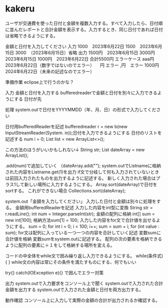 # kakeru
ユーザが交通費を使った日付と金額を複数入力する。すべて入力したら、日付順に並んだレポートと合計金額を表示する。入力するとき、同じ日付であれば日付は省略できるようにする。


金額と日付を入力してください
入力
  1000　2023年6月22日
  1500　2023年6月15日
  3000　（2023年6月15日）省略
出力
  1500円　2023年6月15日
  3000円　2023年6月15日
  1000円　2023年6月22日
  合計5500円
エラーケース
aaa円　2023年6月22日（数字ではないのでエラー）
　円 エラー
 ,円　エラー
1000円　2024年6月22日（未来の記述なのでエラー）

準備作業
eclipse上で行うのかな？

入力
金額と日付を入力する
bufferedreaderで金額と日付を別々に入力できるようにする
日付が先

処理
system.outで日付をYYYYMMDD（年、月、日）の形式で入力してください

日付用bufferedReaderを記述
bufferedreader r = new b(new InputStreamReader(System. in));日付を入力できるようにする
日付のリストを記述する
num i = 0;
List<Integer> list = new ArrayList<>();

この方法のほうがいいかもしれない↓
String str;
List<String> dateArray = new ArrayList<String>();

.add(num)で追加していく
（dateArray.add("");
system.outでListnameに格納された内容をListname.get(1)を出力
if文で分岐して何も入力されていないときは前回入力されたものを出力するように記述する。
新しく入力された場合はプラス1して新しい場所に入力するようにする。
Array.sort(dateArray)で日付をsortする。
これができない場合
Collections.sort(dateArray);
      


system.out「金額を入力してください」
入力した日付と金額は別々に処理をする。
金額用bufferedReaderを記述
入力した内容をint型に変換
String str = r.readLine();
int num = Integer.parseInt(str);
金額の配列に格納 int[] sum = new int[100];
格納方法sum[1] = 100;
入力した内容をfor文で合計値を出せるようにする。
sum = 0;
for int i = 0; i < 100; i++;
sum = sum + i;
for (int value : sum);
for文は配列に入っている一つ一つの内容を合計していく記述
変数sumに合計値を格納
変数sumをsystem.outに記述する。
配列の次の要素を格納できるように配列の要素に＋１をして格納する場所を変える。

コードの中全体をwhile文で囲み繰り返し入力できるようにする。
while(条件式){
}
while文の内容は常にその条件を満たすものにする、何でもいい

try{}
catch(IOException e){}
で囲んでエラー対策



出力
system.outで入力要求をコンソール上で聞く
system.outで入力された合計金額を出力する
system.outで入力された金額と日付を両方出力する。


動作確認
コンソール上に入力して実際の金額の合計が出力されるか確認する。


